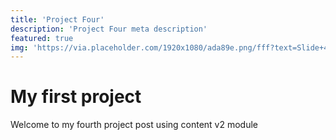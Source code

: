 ```yaml
---
title: 'Project Four'
description: 'Project Four meta description'
featured: true
img: 'https://via.placeholder.com/1920x1080/ada89e.png/fff?text=Slide+4'
---
```

# My first project
Welcome to my fourth project post using content v2 module